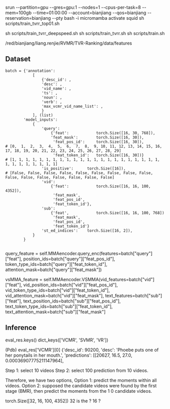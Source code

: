 srun --partition=gpu --gres=gpu:1 --nodes=1 --cpus-per-task=8 --mem=100gb --time=01:00:00 --account=bianjiang --qos=bianjiang --reservation=bianjiang --pty bash -i
micromamba activate squid
sh scripts/train_tvrr_top01.sh 

sh scripts/train_tvrr_deepspeed.sh 
sh scripts/train_tvrr.sh 
sh scripts/train.sh 


/red/bianjiang/liang.renjie/RVMR/TVR-Ranking/data/features



## Dataset

```
batch = {'annotation': 
            [
                {'desc_id': ,
                'desc': ,
                'vid_name': ,
                'ts': ,
                'noun': ,
                'verb': ,
                'max_vcmr_vid_name_list': ,
                }
            ], (list)
        'model_inputs': 
            {
                'query': 
                    {'feat':            torch.Size([16, 30, 768]),
                    'feat_mask':        torch.Size([16, 30]),
                     'feat_pos_id':     torch.Size([16, 30]),           # [0,  1,  2,  3,  4,  5,  6,  7,  8,  9, 10, 11, 12, 13, 14, 15, 16, 17, 18, 19, 20, 21, 22, 23, 24, 25, 26, 27, 28, 29]
                     'feat_token_id':   torch.Size([16, 30])}           # [1, 1, 1, 1, 1, 1, 1, 1, 1, 1, 1, 1, 1, 1, 1, 1, 1, 1, 1, 1, 1, 1, 1, 1, 1, 1, 1, 1, 1, 1]
                'is_positive':      torch.Size([16]),                   # [False, False, False, False, False, False, False, False, False, False, False, False, False, False, False, False]
                'vid': 
                    {'feat':            torch.Size([16, 16, 100, 4352]),
                     'feat_mask', 
                     'feat_pos_id', 
                     'feat_token_id'},
                'sub':
                    {'feat',            torch.Size([16, 16, 100, 768])
                     'feat_mask', 
                     'feat_pos_id', 
                     'feat_token_id'}
                'st_ed_indices':    torch.Size([16, 2]),
            }
        }


```

query_feature = self.MMAencoder.query_enc(features=batch["query"]["feat"], 
                                            position_ids=batch["query"]["feat_pos_id"], 
                                            token_type_ids=batch["query"]["feat_token_id"], 
                                            attention_mask=batch["query"]["feat_mask"])

vsMMA_feature = self.MMAencoder.VSMMA(vid_features=batch["vid"]["feat"],
                                        vid_position_ids=batch["vid"]["feat_pos_id"],
                                        vid_token_type_ids=batch["vid"]["feat_token_id"],
                                        vid_attention_mask=batch["vid"]["feat_mask"],
                                        text_features=batch["sub"]["feat"],
                                        text_position_ids=batch["sub"]["feat_pos_id"],
                                        text_token_type_ids=batch["sub"]["feat_token_id"],
                                        text_attention_mask=batch["sub"]["feat_mask"]



## Inference

eval_res.keys()
dict_keys(['VCMR', 'SVMR', 'VR'])

(Pdb) eval_res['VCMR'][0]
{'desc_id': 90200, 'desc': 'Phoebe puts one of her ponytails in her mouth.', 'predictions': [[20627, 16.5, 27.0, 0.00036907775211147964],


Step 1: select 10 videos
Step 2: select 100 prediction from 10 videos.


Therefore, we have two options,
Option 1: predict the moments within all videos.
Option 2: supposed the candidate videos were found by the first stage (BMR), then predict the moments from the 1  0 candidate videos.




torch.Size([32, 16, 100, 4352])
32 is the ?
16 ?